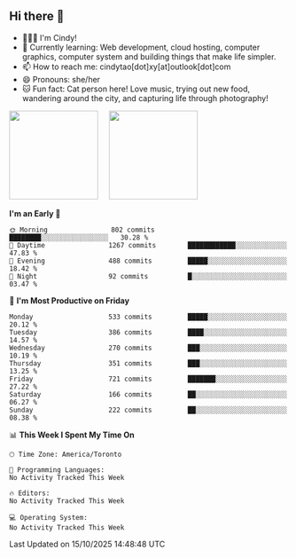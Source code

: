 ## Hi there 👋

<!--
**xinyue296/xinyue296** is a ✨ _special_ ✨ repository because its `README.md` (this file) appears on your GitHub profile.

Here are some ideas to get you started:

- 🔭 I’m currently working on ...
- 🌱 I’m currently learning ...
- 👯 I’m looking to collaborate on ...
- 🤔 I’m looking for help with ...
- 💬 Ask me about ...
- 📫 How to reach me: ...
- 😄 Pronouns: ...
- ⚡ Fun fact: ...
-->
- 👩🏻‍💻 I'm Cindy!
- 🌱 Currently learning: Web development, cloud hosting, computer graphics, computer system and building things that make life simpler.
- 📫 How to reach me: cindytao[dot]xy[at]outlook[dot]com
- 😄 Pronouns: she/her
- 🐱 Fun fact: Cat person here! Love music, trying out new food, wandering around the city, and capturing life through photography!

<!--Github Status: start-->
<div align="left">
  <img height="160em" src="https://github-readme-stats-topaz-two-25.vercel.app/api?username=xinyue296&theme=react&show_icons=true&count_private=true&include_orgs=true&hide=contribs,issues" />
    &nbsp;&nbsp;&nbsp;
  <img height="160em" src="https://github-readme-stats-cindy-taos-projects.vercel.app/api/top-langs/?username=xinyue296&theme=react&count_private=true&include_orgs=true&layout=compact" />
</div>
<!-- Github Status: end-->

<!--START_SECTION:waka-->
**I'm an Early 🐤** 

```text
🌞 Morning                802 commits         ████████░░░░░░░░░░░░░░░░░   30.28 % 
🌆 Daytime                1267 commits        ████████████░░░░░░░░░░░░░   47.83 % 
🌃 Evening                488 commits         █████░░░░░░░░░░░░░░░░░░░░   18.42 % 
🌙 Night                  92 commits          █░░░░░░░░░░░░░░░░░░░░░░░░   03.47 % 
```
📅 **I'm Most Productive on Friday** 

```text
Monday                   533 commits         █████░░░░░░░░░░░░░░░░░░░░   20.12 % 
Tuesday                  386 commits         ████░░░░░░░░░░░░░░░░░░░░░   14.57 % 
Wednesday                270 commits         ███░░░░░░░░░░░░░░░░░░░░░░   10.19 % 
Thursday                 351 commits         ███░░░░░░░░░░░░░░░░░░░░░░   13.25 % 
Friday                   721 commits         ███████░░░░░░░░░░░░░░░░░░   27.22 % 
Saturday                 166 commits         ██░░░░░░░░░░░░░░░░░░░░░░░   06.27 % 
Sunday                   222 commits         ██░░░░░░░░░░░░░░░░░░░░░░░   08.38 % 
```


📊 **This Week I Spent My Time On** 

```text
🕑︎ Time Zone: America/Toronto

💬 Programming Languages: 
No Activity Tracked This Week

🔥 Editors: 
No Activity Tracked This Week

💻 Operating System: 
No Activity Tracked This Week
```


 Last Updated on 15/10/2025 14:48:48 UTC
<!--END_SECTION:waka-->
